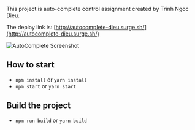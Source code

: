 This project is auto-complete control assignment created by Trinh Ngoc Dieu.

The deploy link is: [http://autocomplete-dieu.surge.sh/](http://autocomplete-dieu.surge.sh/)

![AutoComplete Screenshot](http://autocomplete-dieu.surge.sh/screenshot.png "AutoComplete Screenshot")


## How to start
- `npm install` or `yarn install`
- `npm start` or `yarn start`

## Build the project
- `npm run build` or `yarn build`
